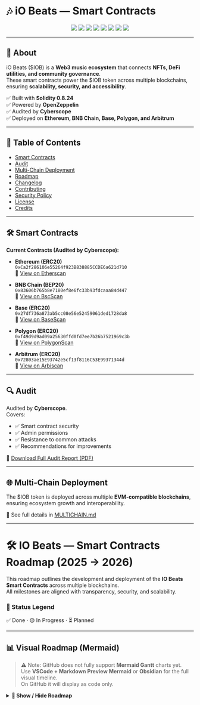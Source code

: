# 🎶 iO Beats — Smart Contracts  

<p align="center">
  <a href="https://docs.soliditylang.org/en/v0.8.24/"><img src="https://img.shields.io/badge/Solidity-0.8.24-blue.svg?logo=solidity"></a>
  <a href="https://docs.openzeppelin.com/contracts"><img src="https://img.shields.io/badge/OpenZeppelin-Library-orange.svg"></a>
  <a href="./audit.pdf"><img src="https://img.shields.io/badge/Audit-Cyberscope-brightgreen.svg"></a>
  <a href="./LICENSE"><img src="https://img.shields.io/badge/License-MIT-yellow.svg"></a>
  <a href="./MULTICHAIN.md"><img src="https://img.shields.io/badge/Deployed-MultiChain-purple.svg"></a>
  <a href="https://github.com/iobeatss/IOB-Smart-contract/actions/workflows/slither.yml"><img src="https://github.com/iobeatss/IOB-Smart-contract/actions/workflows/slither.yml/badge.svg"></a>
  <a href="./SECURITY.md"><img src="https://img.shields.io/badge/Security-Policy-red.svg"></a>
  <a href="./CHANGELOG.md"><img src="https://img.shields.io/badge/Changelog-Maintained-blueviolet.svg"></a>
</p>

---

## 📌 About  
iO Beats ($IOB) is a **Web3 music ecosystem** that connects **NFTs, DeFi utilities, and community governance**.  
These smart contracts power the $IOB token across multiple blockchains, ensuring **scalability, security, and accessibility**.  

✅ Built with **Solidity 0.8.24**  
✅ Powered by **OpenZeppelin**  
✅ Audited by **Cyberscope**  
✅ Deployed on **Ethereum, BNB Chain, Base, Polygon, and Arbitrum**  

---

## 📑 Table of Contents  
- [Smart Contracts](#-smart-contracts)  
- [Audit](#-audit)  
- [Multi-Chain Deployment](#-multi-chain-deployment)  
- [Roadmap](#-io-beats--smart-contracts-roadmap-2025--2026)  
- [Changelog](#-changelog)  
- [Contributing](#-contributing)  
- [Security Policy](#-security-policy)  
- [License](#-license)  
- [Credits](#-credits)  

---

## 🛠 Smart Contracts  

**Current Contracts (Audited by Cyberscope):**

- **Ethereum (ERC20)**  
  `0xCa2f286106e55264f923B838885CCDE6a621d710`  
  🔗 [View on Etherscan](https://etherscan.io/address/0xCa2f286106e55264f923B838885CCDE6a621d710)  

- **BNB Chain (BEP20)**  
  `0x83606b765b8e7180ef8e6fc33b93fdcaaa84d447`  
  🔗 [View on BscScan](https://bscscan.com/address/0x83606b765b8e7180ef8e6fc33b93fdcaaa84d447)  

- **Base (ERC20)**  
  `0x27df736a873ab5cc08e56e52459061ded1728da8`  
  🔗 [View on BaseScan](https://basescan.org/address/0x27df736a873ab5cc08e56e52459061ded1728da8)  

- **Polygon (ERC20)**  
  `0xf49d9d9ad09a25630ffd0fd7ee7b26b7521969c3b`  
  🔗 [View on PolygonScan](https://polygonscan.com/address/0xf49d9d9ad09a25630ffd0fd7ee7b26b7521969c3b)  

- **Arbitrum (ERC20)**  
  `0x72803ae15E93742e5cf13f8116C53E99371344d`  
  🔗 [View on Arbiscan](https://arbiscan.io/address/0x72803ae15E93742e5cf13f8116C53E99371344d)  

---

## 🔍 Audit  
Audited by **Cyberscope**.  
Covers:  
- ✅ Smart contract security  
- ✅ Admin permissions  
- ✅ Resistance to common attacks  
- ✅ Recommendations for improvements  

📄 [Download Full Audit Report (PDF)](./audit.pdf)  

---

## 🌐 Multi-Chain Deployment  
The $IOB token is deployed across multiple **EVM-compatible blockchains**, ensuring ecosystem growth and interoperability.  

📄 See full details in [MULTICHAIN.md](./MULTICHAIN.md)  

---

# 🛠️ IO Beats — Smart Contracts Roadmap (2025 → 2026)

This roadmap outlines the development and deployment of the **IO Beats Smart Contracts** across multiple blockchains.  
All milestones are aligned with transparency, security, and scalability.

### 📌 Status Legend
✅ Done · 🟡 In Progress · ⏳ Planned  

---

## 📊 Visual Roadmap (Mermaid)

> ⚠️ Note: GitHub does not fully support **Mermaid Gantt** charts yet.  
> Use **VSCode + Markdown Preview Mermaid** or **Obsidian** for the full visual timeline.  
> On GitHub it will display as code only.  

<details>
<summary><strong>📅 Show / Hide Roadmap</strong></summary>

```mermaid
gantt
    title IO Beats — Smart Contracts Roadmap (2025 → 2026)
    dateFormat  YYYY-MM
    axisFormat  %Q %Y

    section Q3 2025
    ERC20 Optimization (Audit + Deploy)        :done,    q3-erc20, 2025-07, 2025-09

    section Q4 2025
    Presale Contracts (per chain)              :planned, q4-presale, 2025-10, 2025-12
    Safe Multisigs (4-of-7)                    :planned, q4-safe,    2025-10, 2025-12
    Locks & Vestings (UNCX/TeamFinance)        :planned, q4-locks,   2025-10, 2025-12

    section Q1 2026
    Vaults & Staking (Beefy + Gamma)           :planned, q1-vaults,  2026-01, 2026-03
    Rewards Distribution Contracts             :planned, q1-rewards, 2026-01, 2026-03
    Loyalty Perks (tiers & bonuses)            :planned, q1-loyalty, 2026-01, 2026-03

    section Q2 2026
    ERC-721 / NFT Contracts                    :planned, q2-nft,     2026-04, 2026-06
    Cross-chain Royalties (ERC-2981)           :planned, q2-royalty, 2026-04, 2026-06
    Ticketing Contracts (Events)               :planned, q2-tickets, 2026-04, 2026-06

    section Q3 2026
    Snapshot Integration (DAO)                 :planned, q3-snap,    2026-07, 2026-09
    On-chain Proposal Registry                 :planned, q3-prop,    2026-07, 2026-09
    DAO Treasury Automation                    :planned, q3-dao,     2026-07, 2026-09

    section Q4 2026
    Tier 1 CEX Requirements                    :planned, q4-cex,     2026-10, 2026-12
    Additional Cross-chain Vaults              :planned, q4-vaults,  2026-10, 2026-12
